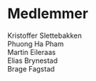 <h1>Medlemmer</h1>
Kristoffer Slettebakken<br>
Phuong Ha Pham <br> 
Martin Eileraas<br>
Elias Brynestad<br>
Brage Fagstad
